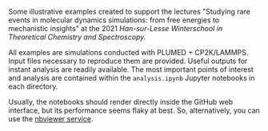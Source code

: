 Some illustrative examples created to support the lectures 
"Studying rare events in molecular dynamics simulations: from free energies to mechanistic insights" 
at the 2021 *Han-sur-Lesse Winterschool in Theoretical Chemistry and Spectroscopy.*

All examples are simulations conducted with PLUMED + CP2K/LAMMPS. Input files necessary to
reproduce them are provided. Useful outputs for instant analysis are readily available.
The most important points of interest and analysis are contained within the 
<code>analysis.ipynb</code> Jupyter notebooks in each directory.

Usually, the notebooks should render directly inside the GitHub web interface, but its
performance seems flaky at best. So, alternatively, you can use the 
[nbviewer service](https://nbviewer.org/github/kbal/winterschool2021/tree/master/).
